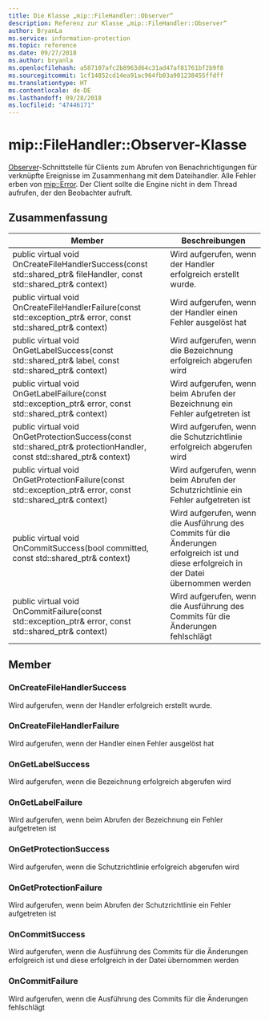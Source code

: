 ```yaml
---
title: Die Klasse „mip::FileHandler::Observer“
description: Referenz zur Klasse „mip::FileHandler::Observer“
author: BryanLa
ms.service: information-protection
ms.topic: reference
ms.date: 09/27/2018
ms.author: bryanla
ms.openlocfilehash: a587107afc2b8963d64c31ad47af81761bf2b9f8
ms.sourcegitcommit: 1cf14852cd14ea91ac964fb03a901238455ffdff
ms.translationtype: HT
ms.contentlocale: de-DE
ms.lasthandoff: 09/28/2018
ms.locfileid: "47446171"
---
```

# <a name="class-mipfilehandlerobserver"></a>mip::FileHandler::Observer-Klasse 
[Observer](class_mip_filehandler_observer.md)-Schnittstelle für Clients zum Abrufen von Benachrichtigungen für verknüpfte Ereignisse im Zusammenhang mit dem Dateihandler.
Alle Fehler erben von [mip::Error](class_mip_error.md). Der Client sollte die Engine nicht in dem Thread aufrufen, der den Beobachter aufruft.
  
## <a name="summary"></a>Zusammenfassung
 Member                        | Beschreibungen                                
--------------------------------|---------------------------------------------
public virtual void OnCreateFileHandlerSuccess(const std::shared_ptr<FileHandler>& fileHandler, const std::shared_ptr<void>& context)  |  Wird aufgerufen, wenn der Handler erfolgreich erstellt wurde.
public virtual void OnCreateFileHandlerFailure(const std::exception_ptr& error, const std::shared_ptr<void>& context)  |  Wird aufgerufen, wenn der Handler einen Fehler ausgelöst hat
public virtual void OnGetLabelSuccess(const std::shared_ptr<ContentLabel>& label, const std::shared_ptr<void>& context)  |  Wird aufgerufen, wenn die Bezeichnung erfolgreich abgerufen wird
public virtual void OnGetLabelFailure(const std::exception_ptr& error, const std::shared_ptr<void>& context)  |  Wird aufgerufen, wenn beim Abrufen der Bezeichnung ein Fehler aufgetreten ist
public virtual void OnGetProtectionSuccess(const std::shared_ptr<ProtectionHandler>& protectionHandler, const std::shared_ptr<void>& context)  |  Wird aufgerufen, wenn die Schutzrichtlinie erfolgreich abgerufen wird
public virtual void OnGetProtectionFailure(const std::exception_ptr& error, const std::shared_ptr<void>& context)  |  Wird aufgerufen, wenn beim Abrufen der Schutzrichtlinie ein Fehler aufgetreten ist
public virtual void OnCommitSuccess(bool committed, const std::shared_ptr<void>& context)  |  Wird aufgerufen, wenn die Ausführung des Commits für die Änderungen erfolgreich ist und diese erfolgreich in der Datei übernommen werden
public virtual void OnCommitFailure(const std::exception_ptr& error, const std::shared_ptr<void>& context)  |  Wird aufgerufen, wenn die Ausführung des Commits für die Änderungen fehlschlägt
  
## <a name="members"></a>Member
  
### <a name="oncreatefilehandlersuccess"></a>OnCreateFileHandlerSuccess
Wird aufgerufen, wenn der Handler erfolgreich erstellt wurde.
  
### <a name="oncreatefilehandlerfailure"></a>OnCreateFileHandlerFailure
Wird aufgerufen, wenn der Handler einen Fehler ausgelöst hat
  
### <a name="ongetlabelsuccess"></a>OnGetLabelSuccess
Wird aufgerufen, wenn die Bezeichnung erfolgreich abgerufen wird
  
### <a name="ongetlabelfailure"></a>OnGetLabelFailure
Wird aufgerufen, wenn beim Abrufen der Bezeichnung ein Fehler aufgetreten ist
  
### <a name="ongetprotectionsuccess"></a>OnGetProtectionSuccess
Wird aufgerufen, wenn die Schutzrichtlinie erfolgreich abgerufen wird
  
### <a name="ongetprotectionfailure"></a>OnGetProtectionFailure
Wird aufgerufen, wenn beim Abrufen der Schutzrichtlinie ein Fehler aufgetreten ist
  
### <a name="oncommitsuccess"></a>OnCommitSuccess
Wird aufgerufen, wenn die Ausführung des Commits für die Änderungen erfolgreich ist und diese erfolgreich in der Datei übernommen werden
  
### <a name="oncommitfailure"></a>OnCommitFailure
Wird aufgerufen, wenn die Ausführung des Commits für die Änderungen fehlschlägt